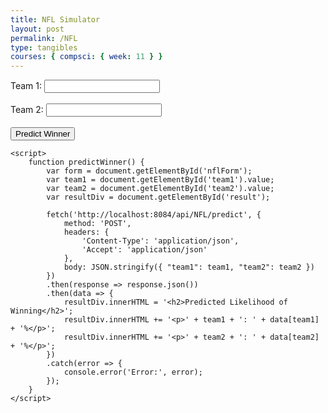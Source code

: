 ```yaml
---
title: NFL Simulator
layout: post
permalink: /NFL
type: tangibles
courses: { compsci: { week: 11 } }
---
```

<html lang="en">
<head>
    <meta charset="UTF-8">
    <meta name="viewport" content="width=device-width, initial-scale=1.0">
    <title>NFL Game Prediction</title>
</head>
<body>
    <form id="nflForm">
        <label for="team1">Team 1:</label>
        <input type="text" id="team1" name="team1" required><br><br>
        <label for="team2">Team 2:</label>
        <input type="text" id="team2" name="team2" required><br><br>
        <button type="button" onclick="predictWinner()">Predict Winner</button>
    </form>
    <div id="result"></div>

    <script>
        function predictWinner() {
            var form = document.getElementById('nflForm');
            var team1 = document.getElementById('team1').value;
            var team2 = document.getElementById('team2').value;
            var resultDiv = document.getElementById('result');

            fetch('http://localhost:8084/api/NFL/predict', {
                method: 'POST',
                headers: {
                    'Content-Type': 'application/json',
                    'Accept': 'application/json'
                },
                body: JSON.stringify({ "team1": team1, "team2": team2 })
            })
            .then(response => response.json())
            .then(data => {
                resultDiv.innerHTML = '<h2>Predicted Likelihood of Winning</h2>';
                resultDiv.innerHTML += '<p>' + team1 + ': ' + data[team1] + '%</p>';
                resultDiv.innerHTML += '<p>' + team2 + ': ' + data[team2] + '%</p>';
            })
            .catch(error => {
                console.error('Error:', error);
            });
        }
    </script>
</body>
</html>
